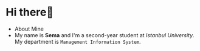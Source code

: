 # Hi there👋
 - About Mine
 -  My name is **Sema** and I'm a second-year student at *Istanbul University*. My department is ``Management Information System``.
